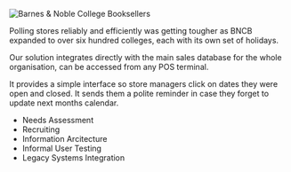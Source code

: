 ![Barnes & Noble College Booksellers](img/work/bn/img1.jpg)

Polling stores reliably and efficiently was getting tougher as BNCB expanded to over six hundred colleges, each with its own set of holidays.

Our solution integrates directly with the main sales database for the whole organisation, can be accessed from any POS terminal.
 
It provides a simple interface so store managers click on dates they were open and closed. It sends them a polite reminder in case they forget to update next months calendar.

- Needs Assessment
- Recruiting
- Information Arcitecture
- Informal User Testing
- Legacy Systems Integration